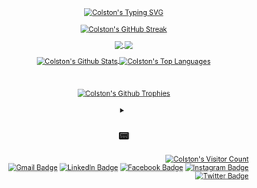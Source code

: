 <div align="center">
  <a href="https://github.com/ColstonBod-oy?tab=repositories">
    <picture>
      <source media="(prefers-color-scheme: dark)" srcset="https://readme-typing-svg.demolab.com?font=Fira+Code&pause=1000&color=00CB06&background=000000&vCenter=true&random=false&width=435&lines=%24+Full+Stack+Web+Development;%24+Android+Mobile+Development;%24+Game+Development;%24+Data+Structures+and+Algorithms;%24+Machine+Learning;%24+Responsive+Web+Design;%24+Test+Driven+Development;%24+CI%2FCD;%24+Java;%24+Kotlin;%24+Javascript;%24+Typescript;%24+React;%24+React+Native;%24+Expo;%24+Next.js;%24+CSS;%24+SASS;%24+Tailwind+CSS;%24+Bootstrap;%24+SQL;%24+PHP;%24+Laravel;%24+Firebase;%24+Python;%24+Pandas;%24+NumPy;%24+Matplotlib;%24+TensorFlow;%24+Keras;%24+Scikit-Learn;%24+Flutter;%24+Chess+lol">
      <source media="(prefers-color-scheme: light)" srcset="https://readme-typing-svg.demolab.com?font=Fira+Code&pause=1000&color=298F29&background=EFEFF0&vCenter=true&random=false&width=435&lines=%24+Full+Stack+Web+Development;%24+Android+Mobile+Development;%24+Data+Structures+and+Algorithms;%24+Machine+Learning;%24+Responsive+Web+Design;%24+Test+Driven+Development;%24+CI%2FCD;%24+Java;%24+Kotlin;%24+Javascript;%24+Typescript;%24+React;%24+React+Native;%24+Expo;%24+Next.js;%24+CSS;%24+SASS;%24+Tailwind+CSS;%24+Bootstrap;%24+SQL;%24+PHP;%24+Laravel;%24+Firebase;%24+Python;%24+Pandas;%24+NumPy;%24+Matplotlib;%24+TensorFlow;%24+Keras;%24+Scikit-Learn;%24+Flutter;%24+Chess+lol">
      <img alt="Colston's Typing SVG" src="https://user-images.githubusercontent.com/25423296/163456779-a8556205-d0a5-45e2-ac17-42d089e3c3f8.png">
    </picture>
  </a>
  <br/>
  <br/>
  <a href="https://github.com/ColstonBod-oy?tab=repositories">
    <picture>
      <source media="(prefers-color-scheme: dark)" srcset="https://streak-stats.demolab.com?user=ColstonBod-oy&theme=hacker&currStreakNum=00CB06&border=00CB06&stroke=00CB06&sideNums=00CB06&sideLabels=00CB06&dates=00CB06&excludeDaysLabel=00CB06&background=000000&ring=00CB06&fire=00CB06&currStreakLabel=00CB06">
      <source media="(prefers-color-scheme: light)" srcset="https://streak-stats.demolab.com?user=ColstonBod-oy&theme=shadow_green">
      <img alt="Colston's GitHub Streak" src="https://user-images.githubusercontent.com/25423296/163456779-a8556205-d0a5-45e2-ac17-42d089e3c3f8.png">
    </picture>
  </a>
  <br/>
</div> 
<div> 
  <p align="center">
  <a href="https://github.com/zinping/github-readme-stats">
    <img height=200 align="center" src="https://github-readme-stats.vercel.app/api?username=zinping&show_icons=true&theme=radical&card_width=350&rank_icon=github" />
  </a>
  <a href="https://github.com/zinping/convoychat">
    <img height=200 align="center" src="https://github-readme-stats.vercel.app/api/top-langs?username=ffflabs&layout=compact&langs_count=8&card_width=350&theme=radical" />
  </a>
</p>
  <p align="center">
  <a href="https://github.com/ColstonBod-oy?tab=repositories">
    <picture>
      <source height=200 align="center" media="(prefers-color-scheme: dark)" srcset="https://github-readme-stats.vercel.app/api?username=ColstonBod-oy&show_icons=true&title_color=00CB06&text_color=00CB06&icon_color=00CB06&border_color=00CB06&bg_color=000000" height="200px" width="49%">
      <source height=200 align="center" media="(prefers-color-scheme: light)" srcset="https://github-readme-stats.vercel.app/api?username=ColstonBod-oy&show_icons=true&theme=shadow_green" height="200px" width="49%">
      <img height=200 align="center" alt="Colston's Github Stats" src="https://user-images.githubusercontent.com/25423296/163456779-a8556205-d0a5-45e2-ac17-42d089e3c3f8.png">
    </picture>
  </a>
  <a href="https://github.com/ColstonBod-oy?tab=repositories">
    <picture>
      <source height=200 align="center" media="(prefers-color-scheme: dark)" srcset="https://github-readme-stats.vercel.app/api/top-langs/?username=ColstonBod-oy&layout=compact&langs_count=8&card_width=400&title_color=00CB06&text_color=00CB06&icon_color=00CB06&border_color=00CB06&bg_color=000000" height="200px" width="49%">
      <source height=200 align="center" media="(prefers-color-scheme: light)" srcset="https://github-readme-stats.vercel.app/api/top-langs/?username=ColstonBod-oy&layout=compact&langs_count=8&card_width=400&theme=shadow_green" height="200px" width="49%">
      <img height=200 align="center" alt="Colston's Top Languages" src="https://user-images.githubusercontent.com/25423296/163456779-a8556205-d0a5-45e2-ac17-42d089e3c3f8.png">
    </picture>
  </a>
  </p>
  <br/>
</div> 
<div align="center">
  <br/>
  <a href="https://github.com/ryo-ma/github-profile-trophy">
    <picture>
      <source media="(prefers-color-scheme: dark)" srcset="https://github-profile-trophy.vercel.app/?username=ColstonBod-oy&theme=matrix&no-frame=true">
      <source media="(prefers-color-scheme: light)" srcset="https://github-profile-trophy.vercel.app/?username=ColstonBod-oy&theme=flat">
      <img alt="Colston's Github Trophies" src="https://user-images.githubusercontent.com/25423296/163456779-a8556205-d0a5-45e2-ac17-42d089e3c3f8.png">
    </picture>
  </a>
</div>
<br/>
<div align="center">
  <details> 
    <summary><br/><h2>📟</h2></summary>
    <br/>
    💬
    <br/>
    <blockquote>
      <div align="left">
        <strong>
          If you're reading these words, consider yourself among the first to receive this message, sent across the vast expanse of space. As you decipher these lines, you're conversing with a version of me from thousands of years in the past.<br/><br/>Throughout my journey, I've navigated the intricacies of fast-paced startup environments and ventured into the realm of freelancing. But this year marks a significant shift—a daring leap into the domain of major corporations. Here I stand, on the precipice of this new frontier, uncertain yet hopeful for what lies ahead. Hopefully I survive out there...<br/>
        </strong>
      </div>
      <br/>
      <div align="center">
        <strong>
          [END OF TRANSMISSION]
        </strong>
      </div>
    </blockquote>
    <br/>
    <br/>
    <h3>
      “The Universe is saying: Allow me to flow through you unrestricted,<br>and you will see the greatest magic you have ever seen.”
    </h3>
    <small>― Klaus Joehle</small>
    <h1></h1>  
    <a href="https://science.nasa.gov/image-detail/42916480792-cd4b5fcfdf-o/"><img alt="Westerlund 2" src="cover/Westerlund 2.png" /></a>  
    <div align="left">
      This giant cluster of about 3,000 stars, called Westerlund 2, has been released to celebrate Hubble’s 25th year in orbit and a quarter of a century of new discoveries, stunning images, and outstanding science. It resides in a raucous stellar breeding ground located 20,000 light-years away from Earth in the constellation Carina. Credits: 
      <a href="https://science.nasa.gov/mission/hubble/multimedia/hubble-images/">NASA</a>/<a href="https://esahubble.org/images/">ESA</a>
    </div>
  </details>
</div>
<div align="right">
  <a href="https://github.com/ColstonBod-oy"><img alt="Colston's Visitor Count" src="https://profile-counter.glitch.me/ColstonBod-oy/count.svg"/></a>
  <br/>
  <a href="https://mail.google.com/mail/?view=cm&fs=1&to=bodoycolstond@gmail.com"><img alt="Gmail Badge" src="https://img.shields.io/badge/🔳-GMAIL-000000?style=flat-square&labelColor=00CB06"/></a>
  <a href="https://www.linkedin.com/in/colston-bod-oy-60a7521a4/"><img alt="LinkedIn Badge" src="https://img.shields.io/badge/🔳-LINKEDIN-000000?style=flat-square&labelColor=00CB06"/></a>
  <a href="https://www.facebook.com/colston.bodoy/"><img alt="Facebook Badge" src="https://img.shields.io/badge/🔳-FACEBOOK-000000?style=flat-square&labelColor=00CB06"/></a>
  <a href="https://www.instagram.com/coldz.stone/"><img alt="Instagram Badge" src="https://img.shields.io/badge/🔳-INSTAGRAM-000000?style=flat-square&labelColor=00CB06"/></a>
  <a href="https://twitter.com/OyColston"><img alt="Twitter Badge" src="https://img.shields.io/badge/🔳-TWITTER-000000?style=flat-square&labelColor=00CB06"/></a>
</div>
  

